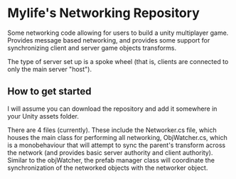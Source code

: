 # Mylife's Networking Repository
Some networking code allowing for users to build a unity multiplayer game. Provides message based networking, and provides some support for synchronizing client and server game objects transforms.

The type of server set up is a spoke wheel (that is, clients are connected to only the main server "host"). 

## How to get started

I will assume you can download the repository and add it somewhere in your Unity assets folder. 

There are 4 files (currently). These include the Networker.cs file, which houses the main class for performing all networking, ObjWatcher.cs, which is a monobehaviour that will attempt to sync the parent's transform across the network (and provides basic server authority and client authority). Similar to the objWatcher, the prefab manager class will coordinate the synchronization of the networked objects with the networker object.
